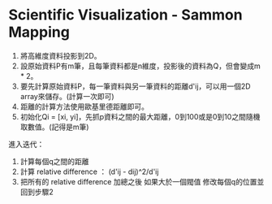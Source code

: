 # Scientific Visualization - Sammon Mapping

1. 將高維度資料投影到2D。
2. 設原始資料P有m筆，且每筆資料都是n維度，投影後的資料為Q，但會變成m * 2。
3. 要先計算原始資料P，每一筆資料與另一筆資料的距離d'ij，可以用一個2D array來儲存。(計算一次即可)
4. 距離的計算方法使用歐基里德距離即可。
5. 初始化Qi = [xi, yi]，先抓p資料之間的最大距離，0到100或是0到10之間隨機取數值。(記得是m筆)


進入迭代：
1. 計算每個q之間的距離
2. 計算 relative difference ： (d'ij - dij)^2/d'ij
3. 把所有的 relative difference 加總之後 如果大於一個閥值 修改每個q的位置並回到步驟2



